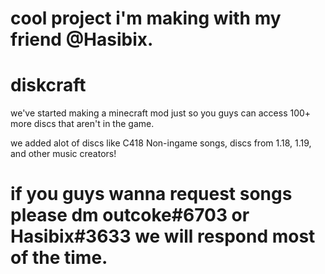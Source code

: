 # cool project i'm making with my friend @Hasibix.
# diskcraft

we've started making a minecraft mod just so you guys can access 100+ more discs that aren't in the game.

we added alot of discs like C418 Non-ingame songs, discs from 1.18, 1.19, and other music creators!

# if you guys wanna request songs please dm outcoke#6703 or Hasibix#3633 we will respond most of the time.
